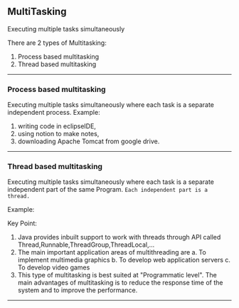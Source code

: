 ## MultiTasking
Executing multiple tasks simultaneously

There are 2 types of Multitasking:
1. Process based multitasking
2. Thread based multitasking


---
### Process based multitasking

Executing multiple tasks simultaneously where each task is a separate independent process.
Example:
1. writing code in eclipseIDE, 
2. using notion to make notes, 
3. downloading Apache Tomcat from google drive.

---

### Thread based multitasking
Executing multiple tasks simultaneously where each task is a separate independent part of the same Program.
`Each independent part is a thread.`

Example:

Key Point:
1. Java provides inbuilt support to work with threads through API called
Thread,Runnable,ThreadGroup,ThreadLocal,...
2. The main important application areas of multithreading are
a. To implement multimedia graphics
b. To develop web application servers
c. To develop video games
3. This type of multitasking is best suited at "Programmatic level".
The main advantages of multitasking is to reduce the response time of the system and to improve the
performance.

---

